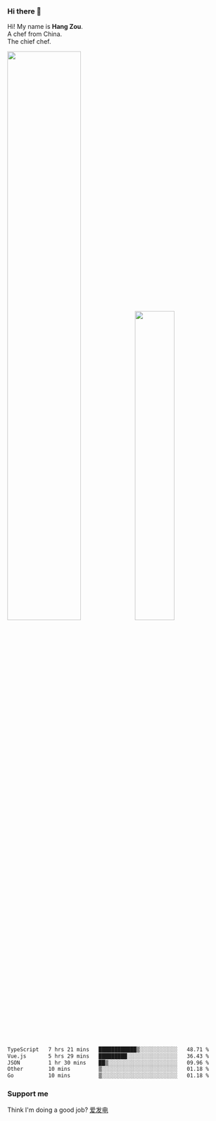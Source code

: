 ### Hi there 👋

Hi! My name is **Hang Zou**.  
A chef from China.  
The chief chef.

<img align="" width="57.5%" src="https://github-readme-stats.vercel.app/api?username=zouhangwithsweet&hide_title=true&hide_border=true&show_icons=true&include_all_commits=true&line_height=21" /><img align="" width="42.4%" src="https://github-readme-stats.vercel.app/api/top-langs/?username=zouhangwithsweet&hide_title=true&hide_border=true&layout=compact" />

<!--START_SECTION:waka-->

```txt
TypeScript   7 hrs 21 mins   ████████████▒░░░░░░░░░░░░   48.71 %
Vue.js       5 hrs 29 mins   █████████░░░░░░░░░░░░░░░░   36.43 %
JSON         1 hr 30 mins    ██▒░░░░░░░░░░░░░░░░░░░░░░   09.96 %
Other        10 mins         ▒░░░░░░░░░░░░░░░░░░░░░░░░   01.18 %
Go           10 mins         ▒░░░░░░░░░░░░░░░░░░░░░░░░   01.18 %
```

<!--END_SECTION:waka-->

### Support me

Think I'm doing a good job? [爱发电](https://afdian.net/@zouhangsweet)
